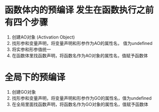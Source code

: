 # 函数体内的预编译 发生在函数执行之前 有四个步骤
  1. 创建AO对象 (Activation Object)
  2. 找形参和变量声明，将变量声明和形参作为AO的属性名， 值为undefined
  3. 将实参和形参值统一
  4. 在函数体里找函数声明，将函数名作为AO对象的属性名，值赋予函数体


# 全局下的预编译
  1. 创建GO对象
  2. 找形参和变量声明，将变量声明和形参作为GO的属性名，值为undefined
  3. 在全局里面找函数声明，将函数名作为GO对象的属性名，值赋予函数体